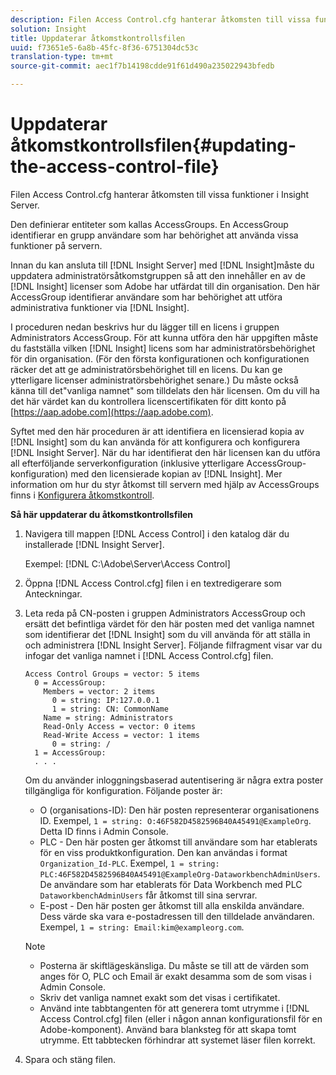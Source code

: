 ```yaml
---
description: Filen Access Control.cfg hanterar åtkomsten till vissa funktioner i Insight Server.
solution: Insight
title: Uppdaterar åtkomstkontrollsfilen
uuid: f73651e5-6a8b-45fc-8f36-6751304dc53c
translation-type: tm+mt
source-git-commit: aec1f7b14198cdde91f61d490a235022943bfedb

---
```



# Uppdaterar åtkomstkontrollsfilen{#updating-the-access-control-file}

Filen Access Control.cfg hanterar åtkomsten till vissa funktioner i Insight Server.

Den definierar entiteter som kallas AccessGroups. En AccessGroup identifierar en grupp användare som har behörighet att använda vissa funktioner på servern.

Innan du kan ansluta till [!DNL Insight Server] med [!DNL Insight]måste du uppdatera administratörsåtkomstgruppen så att den innehåller en av de [!DNL Insight] licenser som Adobe har utfärdat till din organisation. Den här AccessGroup identifierar användare som har behörighet att utföra administrativa funktioner via [!DNL Insight].

I proceduren nedan beskrivs hur du lägger till en licens i gruppen Administrators AccessGroup. För att kunna utföra den här uppgiften måste du fastställa vilken [!DNL Insight] licens som har administratörsbehörighet för din organisation. (För den första konfigurationen och konfigurationen räcker det att ge administratörsbehörighet till en licens. Du kan ge ytterligare licenser administratörsbehörighet senare.) Du måste också känna till det&quot;vanliga namnet&quot; som tilldelats den här licensen. Om du vill ha det här värdet kan du kontrollera licenscertifikaten för ditt konto på [https://aap.adobe.com](https://aap.adobe.com).

Syftet med den här proceduren är att identifiera en licensierad kopia av [!DNL Insight] som du kan använda för att konfigurera och konfigurera [!DNL Insight Server]. När du har identifierat den här licensen kan du utföra all efterföljande serverkonfiguration (inklusive ytterligare AccessGroup-konfiguration) med den licensierade kopian av [!DNL Insight]. Mer information om hur du styr åtkomst till servern med hjälp av AccessGroups finns i [Konfigurera åtkomstkontroll](../../../../home/c-inst-svr/c-admin-inst-svr/c-config-acs-ctrl/c-config-acs-ctrl.md#concept-ac385e870dbe4b57a72bf7266b60f93d).

**Så här uppdaterar du åtkomstkontrollsfilen**

1. Navigera till mappen [!DNL Access Control] i den katalog där du installerade [!DNL Insight Server].

   Exempel: [!DNL C:\Adobe\Server\Access Control]

1. Öppna [!DNL Access Control.cfg] filen i en textredigerare som Anteckningar.
1. Leta reda på CN-posten i gruppen Administrators AccessGroup och ersätt det befintliga värdet för den här posten med det vanliga namnet som identifierar det [!DNL Insight] som du vill använda för att ställa in och administrera [!DNL Insight Server]. Följande filfragment visar var du infogar det vanliga namnet i [!DNL Access Control.cfg] filen.

   ```
   Access Control Groups = vector: 5 items 
     0 = AccessGroup: 
       Members = vector: 2 items 
         0 = string: IP:127.0.0.1 
         1 = string: CN: CommonName 
       Name = string: Administrators 
       Read-Only Access = vector: 0 items 
       Read-Write Access = vector: 1 items 
         0 = string: / 
     1 = AccessGroup: 
     . . . 
   ```

   Om du använder inloggningsbaserad autentisering är några extra poster tillgängliga för konfiguration. Följande poster är:

   * O (organisations-ID): Den här posten representerar organisationens ID. Exempel, `1 = string: O:46F582D4582596B40A45491@ExampleOrg`. Detta ID finns i Admin Console.
   * PLC - Den här posten ger åtkomst till användare som har etablerats för en viss produktkonfiguration. Den kan användas i format `Organization_Id-PLC`. Exempel, `1 = string: PLC:46F582D4582596B40A45491@ExampleOrg-DataworkbenchAdminUsers`. De användare som har etablerats för Data Workbench med PLC `DataworkbenchAdminUsers` får åtkomst till sina servrar.
   * E-post - Den här posten ger åtkomst till alla enskilda användare. Dess värde ska vara e-postadressen till den tilldelade användaren. Exempel, `1 = string: Email:kim@exampleorg.com`.
   >[!NOTE]
   >
   >
   >    
   >    
   >    * Posterna är skiftlägeskänsliga. Du måste se till att de värden som anges för O, PLC och Email är exakt desamma som de som visas i Admin Console.
   >    * Skriv det vanliga namnet exakt som det visas i certifikatet.
   >    * Använd inte tabbtangenten för att generera tomt utrymme i [!DNL Access Control.cfg] filen (eller i någon annan konfigurationsfil för en Adobe-komponent). Använd bara blanksteg för att skapa tomt utrymme. Ett tabbtecken förhindrar att systemet läser filen korrekt.


1. Spara och stäng filen.

